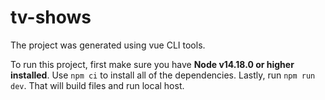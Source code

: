 # tv-shows
The project was generated using vue CLI tools.

To run this project, first make sure you have __Node v14.18.0 or higher installed__. Use `npm ci` to install all of the dependencies. Lastly, run `npm run dev`. That will build files and run local host.


